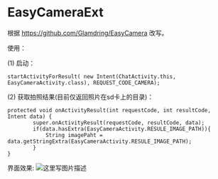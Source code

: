 # EasyCameraExt

根据 https://github.com/Glamdring/EasyCamera 改写。

使用：
 
 (1) 启动：
 
 `startActivityForResult( new Intent(ChatActivity.this, EasyCameraActivity.class), REQUEST_CODE_CAMERA);`

 (2) 获取拍照结果(目前仅返回照片在sd卡上的目录)：
```
protected void onActivityResult(int requestCode, int resultCode, Intent data) {
		super.onActivityResult(requestCode, resultCode, data);
		if(data.hasExtra(EasyCameraActivity.RESULE_IMAGE_PATH)){
			String imagePaht = data.getStringExtra(EasyCameraActivity.RESULE_IMAGE_PATH);
		}
}
```
界面效果:
![这里写图片描述](http://img.blog.csdn.net/20150729150309253)
